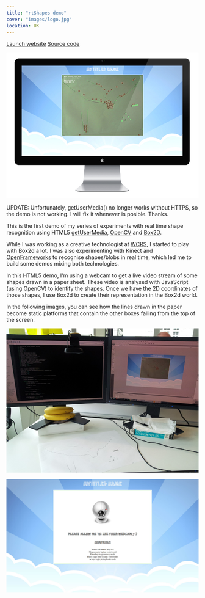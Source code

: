 ```yaml
---
title: "rtShapes demo"
cover: "images/logo.jpg"
location: UK
---
```


<p class="work-links">
<a class="btn icon icon-external" href="http://open.joanmira.com/rtshapes" target="_blank">Launch website</a>
<a class="btn icon icon-external" href="https://github.com/gazpachu/rtshapes" target="_blank">Source code</a>
</p>

![](./images/1.jpg)

UPDATE: Unfortunately, getUserMedia() no longer works without HTTPS, so the demo is not working. I will fix it whenever is posible. Thanks.

This is the first demo of my series of experiments with real time shape recognition using HTML5 [getUserMedia](https://developer.mozilla.org/en-US/docs/Web/API/MediaDevices/getUserMedia), [OpenCV](http://docs.opencv.org/3.1.0/d9/d6d/tutorial_table_of_content_aruco.html#gsc.tab=0) and [Box2D](https://github.com/hecht-software/box2dweb).

While I was working as a creative technologist at [WCRS](http://www.wcrs.com/), I started to play with Box2d a lot. I was also experimenting with Kinect and [OpenFrameworks](http://openframeworks.cc/) to recognise shapes/blobs in real time, which led me to build some demos mixing both technologies.

In this HTML5 demo, I'm using a webcam to get a live video stream of some shapes drawn in a paper sheet. These video is analysed with JavaScript (using OpenCV) to identify the shapes. Once we have the 2D coordinates of those shapes, I use Box2d to create their representation in the Box2d world.

In the following images, you can see how the lines drawn in the paper become static platforms that contain the other boxes falling from the top of the screen.

![](./images/2.jpg)

![](./images/3.jpg)
